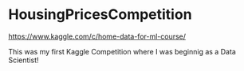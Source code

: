 # HousingPricesCompetition
https://www.kaggle.com/c/home-data-for-ml-course/

This was my first Kaggle Competition where I was beginnig as a Data Scientist!
